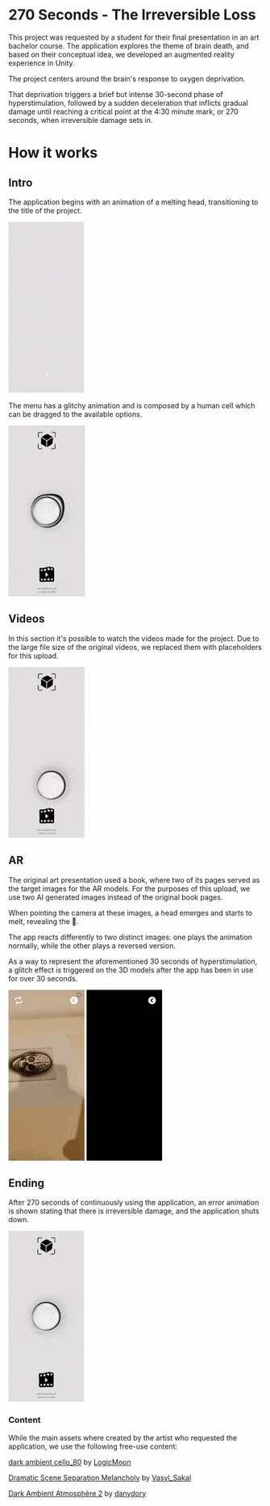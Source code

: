 # 270 Seconds - The Irreversible Loss

This project was requested by a student for their final presentation in an art bachelor course. 
The application explores the theme of brain death, and based on their conceptual idea, we developed an augmented reality experience in Unity.

The project centers around the brain's response to oxygen deprivation. 

That deprivation triggers a brief but intense 30-second phase of hyperstimulation, followed by a sudden deceleration that inflicts gradual damage until reaching a critical point at the 4:30 minute mark, or 270 seconds, when irreversible damage sets in.

# How it works

## Intro
The application begins with an animation of a melting head, transitioning to the title of the project.

![Project Intro](screenshots/Intro.gif)


The menu has a glitchy animation and is composed by a human cell which can be dragged to the available options. 

![Project Menu](screenshots/Menu.gif)


## Videos
In this section it's possible to watch the videos made for the project. Due to the large file size of the original videos, we replaced them with placeholders for this upload. 

![Project Videos](screenshots/Videos.gif)


## AR
The original art presentation used a book, where two of its pages served as the target images for the AR models. For the purposes of this upload, we use two AI generated images instead of the original book pages.

When pointing the camera at these images, a head emerges and starts to melt, revealing the :brain:.

The app reacts differently to two distinct images: one plays the animation normally, while the other plays a reversed version.

As a way to represent the aforementioned 30 seconds of hyperstimulation, a glitch effect is triggered on the 3D models after the app has been in use for over 30 seconds.

![Play Animation](screenshots/AR_Normal.gif)  ![Rewind Animation](screenshots/AR_Rewind.gif)


## Ending
After 270 seconds of continuously using the application, an error animation is shown stating that there is irreversible damage, and the application shuts down.

![Project Error](screenshots/Error.gif)


### Content
While the main assets where created by the artist who requested the application, we use the following free-use content:

[dark ambient cello_80](https://freesound.org/people/LogicMoon/sounds/661930/) by [LogicMoon](https://freesound.org/people/LogicMoon/)

[Dramatic Scene Separation Melancholy](https://freesound.org/people/Vasyl_Sakal/sounds/711276/) by [Vasyl_Sakal](https://freesound.org/people/Vasyl_Sakal/)

[Dark Ambient Atmosphère 2](https://pixabay.com/music/ambient-dark-ambient-atmosphere-2-141314/) by [danydory](https://pixabay.com/users/danydory-9903/)
